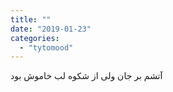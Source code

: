 ```yaml
---
title: ""
date: "2019-01-23"
categories: 
  - "tytomood"
---
```


آتشم بر جان ولی از شکوه لب خاموش بود
